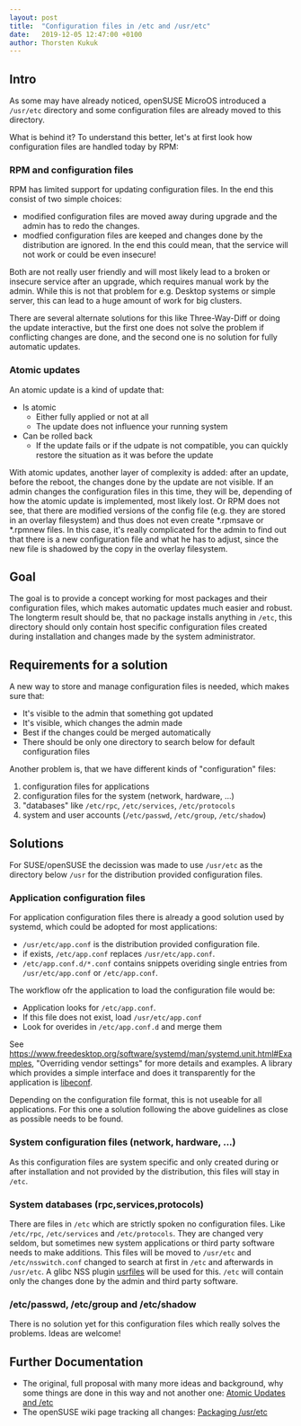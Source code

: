 ```yaml
---
layout: post
title:  "Configuration files in /etc and /usr/etc"
date:   2019-12-05 12:47:00 +0100
author: Thorsten Kukuk
---
```


## Intro

As some may have already noticed, openSUSE MicroOS introduced a `/usr/etc`
directory and some configuration files are already moved to this
directory.

What is behind it? To understand this better, let's at first look how
configuration files are handled today by RPM:

### RPM and configuration files

RPM has limited support for updating configuration files. In the end
this consist of two simple choices:
 * modified configuration files are moved away during upgrade and the admin has to redo the changes.
 * modfied configuration files are keeped and changes done by the distribution are ignored. In the end this could mean, that the service will not work or could be even insecure!

Both are not really user friendly and will most likely lead to a broken
or insecure service after an upgrade, which requires manual work by the
admin. While this is not that problem for e.g. Desktop systems or simple
server, this can lead to a huge amount of work for big clusters.

There are several alternate solutions for this like Three-Way-Diff or doing
the update interactive, but the first one does not solve the problem if
conflicting changes are done, and the second one is no solution for fully
automatic updates.

### Atomic updates

An atomic update is a kind of update that:

* Is atomic
  * Either fully applied or not at all
  * The update does not influence your running system
* Can be rolled back
  * If the update fails or if the udpate is not compatible, you can quickly restore the situation as it was before the update

With atomic updates, another layer of complexity is added: after an update,
before the reboot, the changes done by the update are not visible. If an admin
changes the configuration files in this time, they will be, depending of how
the atomic update is implemented, most likely lost. Or RPM does not see, that
there are modified versions of the config file (e.g. they are stored in an
overlay filesystem) and thus does not even create \*.rpmsave or \*.rpmnew
files. In this case, it's really complicated for the admin to find out that
there is a new configuration file and what he has to adjust, since the new
file is shadowed by the copy in the overlay filesystem.

## Goal

The goal is to provide a concept working for most packages and their
configuration files, which makes automatic updates much easier and
robust.
The longterm result should be, that no package installs anything in `/etc`,
this directory should only contain host specific configuration files 
created during installation and changes made by the system administrator.

## Requirements for a solution

A new way to store and manage configuration files is needed, which makes
sure that:
* It's visible to the admin that something got updated
* It's visible, which changes the admin made
* Best if the changes could be merged automatically
* There should be only one directory to search below for default configuration files

Another problem is, that we have different kinds of "configuration" files:
1. configuration files for applications
2. configuration files for the system (network, hardware, ...)
3. "databases" like `/etc/rpc`, `/etc/services`, `/etc/protocols`
4. system and user accounts (`/etc/passwd`, `/etc/group`, `/etc/shadow`)

## Solutions

For SUSE/openSUSE the decission was made to use `/usr/etc` as the directory
below `/usr` for the distribution provided configuration files.

### Application configuration files

For application configuration files there is already a good solution used
by systemd, which could be adopted for most applications:
  * `/usr/etc/app.conf` is the distribution provided configuration file.
  * if exists, `/etc/app.conf` replaces `/usr/etc/app.conf`.
  * `/etc/app.conf.d/*.conf` contains snippets overiding single entries from `/usr/etc/app.conf` or `/etc/app.conf`.

The workflow ofr the application to load the configuration file would be:
* Application looks for `/etc/app.conf`.
* If this file does not exist, load `/usr/etc/app.conf`
* Look for overides in `/etc/app.conf.d` and merge them

See https://www.freedesktop.org/software/systemd/man/systemd.unit.html#Examples, "Overriding vendor settings" for more details and examples.
A library which provides a simple interface and does it transparently
for the application is [libeconf](https://github.com/openSUSE/libeconf).

Depending on the configuration file format, this is not useable for all
applications. For this one a solution following the above guidelines as
close as possible needs to be found.

### System configuration files (network, hardware, ...)

As this configuration files are system specific and only created during
or after installation and not provided by the distribution, this files
will stay in `/etc`.

### System databases (rpc,services,protocols)

There are files in `/etc` which are strictly spoken no configuration
files. Like `/etc/rpc`, `/etc/services` and `/etc/protocols`. They are changed
very seldom, but sometimes new system applications or third party software
needs to make additions.
This files will be moved to `/usr/etc` and `/etc/nsswitch.conf` changed to
search at first in `/etc` and afterwards in `/usr/etc`. A glibc NSS plugin
[usrfiles](https://github.com/kubic-project/libnss_usrfiles) will be used
for this. `/etc` will contain only the changes done by the admin and third
party software.

### /etc/passwd, /etc/group and /etc/shadow

There is no solution yet for this configuration files which really solves
the problems. Ideas are welcome!

## Further Documentation

* The original, full proposal with many more ideas and background, why some things are done in this way and not another one: [Atomic Updates and /etc](https://github.com/thkukuk/atomic-updates_and_etc/blob/master/README.md)
* The openSUSE wiki page tracking all changes: [Packaging /usr/etc](https://en.opensuse.org/openSUSE:Packaging_UsrEtc)
